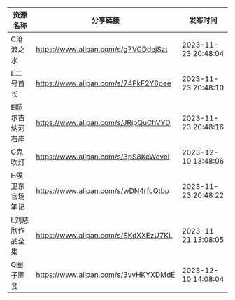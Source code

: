 | 资源名称     | 分享链接                                 | 发布时间                |
| -------- | ------------------------------------ | ------------------- |
| C沧浪之水    | https://www.alipan.com/s/g7VCDdejSzt | 2023-11-23 20:48:04 |
| E二号首长    | https://www.alipan.com/s/74PkF2Y6pee | 2023-11-23 20:48:10 |
| E额尔古纳河右岸 | https://www.alipan.com/s/JRipQuChVYD | 2023-11-23 20:48:16 |
| G鬼吹灯     | https://www.alipan.com/s/3pS8KcWovei | 2023-12-10 13:48:06 |
| H侯卫东官场笔记 | https://www.alipan.com/s/wDN4rfcQtbp | 2023-11-23 20:48:22 |
| L刘慈欣作品全集 | https://www.alipan.com/s/SKdXXEzU7KL | 2023-11-21 13:08:05 |
| Q圈子圈套    | https://www.alipan.com/s/3vvHKYXDMdE | 2023-12-10 14:08:04 |
